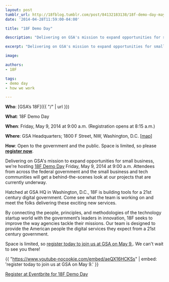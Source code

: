 ```yaml
---
layout: post
tumblr_url: http://18fblog.tumblr.com/post/84132183138/18f-demo-day-may-9-2014
date: '2014-04-28T11:59:00-04:00'

title: "18F Demo Day"

description: "Delivering on GSA's mission to expand opportunities for small business, we're hosting 18F Demo Day, Friday, May 9 at 9:00 a.m. Attendees from across the Federal Government and the small business and tech communities will get a behind-the-scenes look at our projects that are currently underway."

excerpt: "Delivering on GSA's mission to expand opportunities for small business, we're hosting 18F Demo Day, Friday, May 9 at 9:00 a.m. Attendees from across the Federal Government and the small business and tech communities will get a behind-the-scenes look at our projects that are currently underway."

image:

authors:
- 18F

tags:
- demo day
- how we work

---
```

**Who**: [GSA’s 18F]({{ "/" | url }})

**What**: 18F Demo Day

**When**: Friday, May 9, 2014 at 9:00 a.m. (Registration opens at 8:15
a.m.)

**Where**: GSA Headquarters; 1800 F Street, NW, Washington, D.C.
[[map](https://goo.gl/maps/jKq35)]

**How**: Open to the government and the public. Space is limited, so
please **[register
now](https://www.eventbrite.com/e/18f-demo-day-tickets-11062384891)**.

Delivering on GSA's mission to expand opportunities for small business,
we're hosting [18F Demo
Day](https://www.eventbrite.com/e/18f-demo-day-tickets-11062384891)
Friday, May 9, 2014 at 9:00 a.m. Attendees from across the federal
government and the small business and tech communities will get a
behind-the-scenes look at our projects that are currently underway.

Hatched at GSA HQ in Washington, D.C., 18F is building tools for a 21st
century digital government. Come see what the team is working on and
meet the folks delivering these exciting new services.

By connecting the people, principles, and methodologies of the
technology startup world with the government’s leaders in innovation,
18F seeks to improve the way agencies tackle their missions. Our team is
designed to provide the American people the digital services they expect
from a 21st century government.

Space is limited, so [register today to join us at GSA on May
9.](https://www.eventbrite.com/e/18f-demo-day-tickets-11062384891). We
can't wait to see you there!

{{ "https://www.youtube-nocookie.com/embed/aeQX16HCKSs" | embed: 'register today to join us at GSA on May 9.' }}

[Register at Eventbrite for 18F Demo
Day](https://www.eventbrite.com/e/18f-demo-day-tickets-11062384891)
